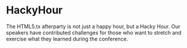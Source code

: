 HackyHour
=========

The HTML5.tx afterparty is not just a happy hour, but a Hacky Hour. Our speakers have contributed challenges for those who want to stretch and exercise what they learned during the conference.